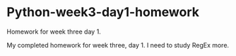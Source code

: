# Python-week3-day1-homework
Homework for week three day 1.

My completed homework for week three, day 1. I need to study RegEx more.
